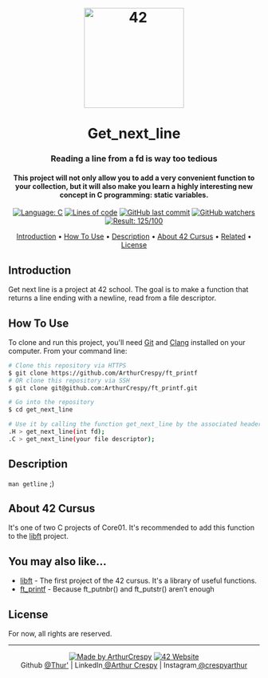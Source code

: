 <h1 align="center">
  <br>
  <a href="http://www.github.com/ArthurCrespy"><img src="https://42.fr/wp-content/uploads/2021/05/42-Final-sigle-seul.svg" alt="42" width="200"></a>
  <br><br>
  Get_next_line
  <br>
</h1>

<h3 align="center">Reading a line from a fd is way too tedious</h3>

<h4 align="center">This project will not only allow you to add a very convenient function to your collection, but it will also make you learn a highly interesting new concept in C programming: static variables.</a></h4>

<p align="center">
    <a href="https://github.com/ArthurCrespy/get_next_line/search?l=c"> <img alt="Language: C" src="https://img.shields.io/badge/language-C-orange"></a>
    <a href="https://github.com/ArthurCrespy/get_next_line"> <img alt="Lines of code" src="https://img.shields.io/tokei/lines/github/ArthurCrespy/get_next_line"></a>
    <a href="https://github.com/ArthurCrespy/get_next_line/commits"> <img alt="GitHub last commit" src="https://img.shields.io/github/last-commit/ArthurCrespy/get_next_line?color=yellow"></a>
    <a href="https://github.com/ArthurCrespy/get_next_line/watchers"> <img alt="GitHub watchers" src="https://img.shields.io/github/watchers/ArthurCrespy/get_next_line?color=ff69b4""></a>
    <a href="https://projects.intra.42.fr/42cursus-get_next_line/acrespy"> <img alt="Result: 125/100" src="https://img.shields.io/badge/result-125/100-brightgreen"></a>

</p>

<p align="center">
  <a href="#introduction">Introduction</a> •
  <a href="#how-to-use">How To Use</a> •
  <a href="#description">Description</a> •
  <a href="#about-42-cursus">About 42 Cursus</a> •
  <a href="#you-may-also-like">Related</a> •
  <a href="#license">License</a>
</p>

## Introduction

Get next line is a project at 42 school. The goal is to make a function that returns a line ending with a newline, read from a file descriptor.

## How To Use

To clone and run this project, you'll need [Git](https://git-scm.com) and [Clang](https://clang.llvm.org/) installed on your computer. From your command line:

```bash
# Clone this repository via HTTPS
$ git clone https://github.com/ArthurCrespy/ft_printf
# OR clone this repository via SSH
$ git clone git@github.com:ArthurCrespy/ft_printf.git

# Go into the repository
$ cd get_next_line

# Use it by calling the function get_next_line by the associated header get_next_line.h
.H > get_next_line(int fd);
.C > get_next_line(your file descriptor);
```

## Description

```man getline``` ;)

## About 42 Cursus

It's one of two C projects of Core01. It's recommended to add this function to the <a href="https://github.com/ArthurCrespy/libft">libft</a> project.

## You may also like...

- [libft](https://github.com/ArthurCrespy/libft) - The first project of the 42 cursus. It's a library of useful functions.
- [ft_printf](https://github.com/ArthurCrespy/ft_printf) - Because ft_putnbr() and ft_putstr() aren’t enough

## License

For now, all rights are reserved.

---
<p align="center">
    <a href="https://github.com/ArthurCrespy"> <img alt="Made by ArthurCrespy" src="https://img.shields.io/badge/made%20by-ArthurCrespy-blue"></a>
    <a href="https://42.fr"><img alt="42 Website" src="https://img.shields.io/badge/website-42.fr-blue"></a>
    <br>
    Github <a href="https://github.com/ArthurCrespy" target="_blank">@Thur'</a> |
    LinkedIn<a href="https://fr.linkedin.com/in/crespyarthur" target="_blank"> @Arthur Crespy</a> |
    Instagram<a href="https://instagram.com/arthurcrespy" target="_blank"> @crespyarthur</a> 
</p>
